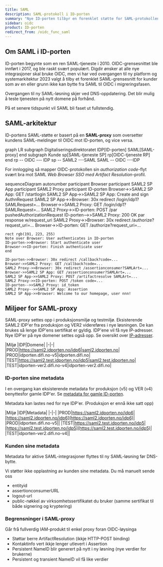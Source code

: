 ```yaml
---
title: SAML
description: SAML-protokoll i ID-porten
summary: "Nye ID-porten tilbyr en forenklet støtte for SAML-protokollen"
sidebar: oidc
product: ID-porten
redirect_from: /oidc_func_saml
---
```


## Om SAML i ID-porten

ID-porten begynte som en ren SAML-tjeneste i 2010. OIDC-grensesnittet ble innført i 2017, og ble raskt svært populært. Digdir ønsker at alle nye integrasjoner skal bruke OIDC, men vi har ved overgangen til ny platform og systemarkitektur 2023 valgt å tilby et forenklet SAML-grensesnitt for kunder som av en eller grunn ikke kan bytte fra SAML til OIDC i migreringsfasen.

Overgangen til ny SAML-løsning skjer ved DNS-oppdatering. Det blir mulig å teste tjenesten på nytt domene på forhånd.

På et senere tidspunkt vil SAML bli faset ut fullstendig.


## SAML-arkitektur

ID-portens SAML-støtte er basert på en **SAML-proxy** som oversetter kundens SAML-meldinger til OIDC mot ID-porten, og vice versa.

<div class="mermaid">
graph LR
  subgraph Digitaliseringsdirektoratet
    IDP[ID-porten]
    SAML[SAML-proxy]
  end
  subgraph Kunde
     sp[SAML-tjeneste SP]
     rp[OIDC-tjeneste RP]
  end
  rp --  OIDC  --- IDP
  sp --  SAML2 ---SAML
  SAML -- OIDC ---IDP
</div>

For innlogging så mapper OIDC-protokollen sin *authorization code*-flyt svært bra mot SAML *Web Browser SSO med Artifact Resolution*-profil.

<div class="mermaid">
sequenceDiagram
autonumber
    participant Browser
    participant SAML2 SP App
    participant SAML2 Proxy
    participant ID-porten
    Browser->>SAML2 SP App: GET /startlogin
    SAML2 SP App->>SAML2 SP App: Create and sign AuthnRequest
    SAML2 SP App->>Browser: 30x redirect /login/idp1?SAMLRequest=...
    Browser->>SAML2 Proxy: GET /login/idp1?SAMLRequest=...
    SAML2 Proxy->>ID-porten: POST /par pushedAuthorizationRequest
    ID-porten-->>SAML2 Proxy: 200 OK par response w/request_uri
    SAML2 Proxy->>Browser: 30x redirect /authorize?request_uri=...
    Browser->>ID-porten: GET /authorize?request_uri=...

    rect rgb(191, 223, 255)
    Note over Browser: User authenticates in ID-porten
    ID-porten->>Browser: Start authenticate user
    Browser->>ID-porten: Finish authenticate user
    end

    ID-porten->>Browser: 30x redirect /callback?code=...
    Browser->>SAML2 Proxy: GET /callback?code=...
    SAML2 Proxy->>Browser: 30x redirect /assertionconsumer?SAMLArt=...
    Browser->>SAML2 SP App: GET /assertionconsumer?SAMLArt=...
    SAML2 SP App->>SAML2 Proxy: POST /artifactresolve SAMLArt=...
    SAML2 Proxy->>ID-porten: POST /token code=...
    ID-porten-->>SAML2 Proxy: id_token
    SAML2 Proxy-->>SAML2 SP App: Assertion
    SAML2 SP App->>Browser: Welcome to our homepage, user nnn!
</div>

## Miljøer for SAML-proxy

SAML-proxy settes opp i produksjonsmiljø og testmiljø.  Eksisterende SAML2 IDP'er fra produksjon og VER2 videreføres i nye løsningen.  De kan brukes så lenge IDP'ens sertifikat er gyldig.  IDP'ene vil få nye IP-adresser.  Nye IDP'er på nye domener settes også opp.  Se oversikt over [IP-adresser]({{site.baseurl}}/docs/general/IP).

|Miljø |IDP|Domene| 
|-|-|
|PROD|https://saml2.idporten.no/idp6|saml2.idporten.no|
|PROD|idporten.difi.no-v5|idporten.difi.no|
|TEST|https://saml2.test.idporten.no/idp5|saml2.test.idporten.no|
|TEST|idporten-ver2.difi.no-v4|idporten-ver2.difi.no|

### ID-porten sine metadata

I en overgang kan eksisterende metadata for produksjon (v5) og VER (v4) benyttesfor gamle IDP'er.  Se [metadata for gamle ID-porten]({{site.baseurl}}/docs/idporten/saml/saml_metadata).  

Metadata kan lastes ned for nye IDP'er. (Produksjon er ennå ikke satt opp)

|Miljø |IDP|Metadata| 
|-|-|
|PROD|https://saml2.idporten.no/idp6|[https://saml2.idporten.no/idp6](https://saml2.idporten.no/idp6)|
|PROD|idporten.difi.no-v5||
|TEST|https://saml2.test.idporten.no/idp5|[https://saml2.test.idporten.no/idp5](https://saml2.test.idporten.no/idp5)|
|TEST|idporten-ver2.difi.no-v4||

### Kunden sine metadata

Metadata for aktive SAML-integrasjoner flyttes til ny SAML-løsning før DNS-bytte.

Vi støtter ikke opplastning av kunden sine metadata.  Du må manuelt sende oss

- entityid
- assertionconsumerURL
- logout-url
- public-nøkkel av virksomhetssertifikatet du bruker (samme sertifikat til både signering og kryptering)

### Begrensninger i SAML-proxy

Går frå fullverdig IAM-produkt til enkel proxy foran OIDC-løysinga

- Støttar berre ArtifactResolution (ikkje HTTP-POST binding)​
- Kontaktinfo vert ikkje lenger utlevert i Assertion
- Persistent NameID blir generert på nytt i ny løsning (nye verdier for brukerne)
- Persistent og transient NameID vil få like verdier

